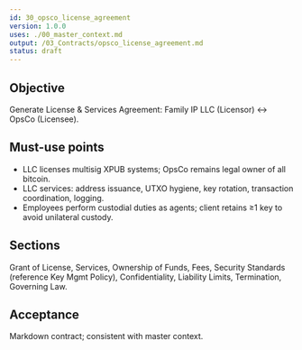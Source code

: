 ```yaml
---
id: 30_opsco_license_agreement
version: 1.0.0
uses: ./00_master_context.md
output: /03_Contracts/opsco_license_agreement.md
status: draft
---
```


## Objective
Generate License & Services Agreement: Family IP LLC (Licensor) ↔ OpsCo (Licensee).

## Must-use points
- LLC licenses multisig XPUB systems; OpsCo remains legal owner of all bitcoin.
- LLC services: address issuance, UTXO hygiene, key rotation, transaction coordination, logging.
- Employees perform custodial duties as agents; client retains ≥1 key to avoid unilateral custody.

## Sections
Grant of License, Services, Ownership of Funds, Fees, Security Standards (reference Key Mgmt Policy), Confidentiality, Liability Limits, Termination, Governing Law.

## Acceptance
Markdown contract; consistent with master context.
